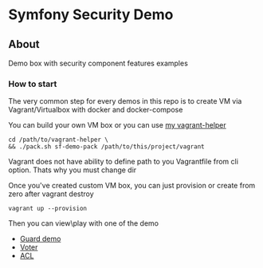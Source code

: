 Symfony Security Demo
======

## About ##

Demo box with security component features examples

### How to start ###

The very common step for every demos in this repo is to create VM via Vagrant/Virtualbox with docker and docker-compose


You can build your own VM box or you can use [my vagrant-helper](https://github.com/hanovruslan/vagrant-helper)

```
cd /path/to/vagrant-helper \
&& ./pack.sh sf-demo-pack /path/to/this/project/vagrant
```

Vagrant does not have ability to define path to you Vagrantfile from cli option. Thats why you must change dir


Once you've created custom VM box, you can just provision or create from zero after vagrant destroy

```
vagrant up --provision
```

Then you can view\play with one of the demo

* [Guard demo](manual/guard-demo.md)
* [Voter](manual/voter-demo.md)
* [ACL](manual/acl-demo.md)
